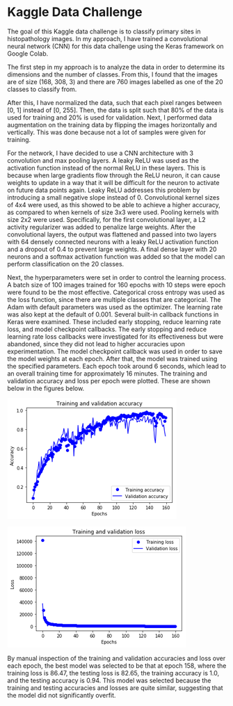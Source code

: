 # Kaggle Data Challenge

The goal of this Kaggle data challenge is to classify primary sites in histopathology images. In my approach, I have trained a convolutional neural network (CNN) for this data challenge using the Keras framework on Google Colab.

The first step in my approach is to analyze the data in order to determine its dimensions and the number of classes. From this, I found that the images are of size (168, 308, 3) and there are 760 images labelled as one of the 20 classes to classify from.

After this, I have normalized the data, such that each pixel ranges between [0, 1] instead of [0, 255]. Then, the data is split such that 80% of the data is used for training and 20% is used for validation. Next, I performed data augmentation on the training data by flipping the images horizontally and vertically. This was done because not a lot of samples were given for training.

For the network, I have decided to use a CNN architecture with 3 convolution and max pooling layers. A leaky ReLU was used as the activation function instead of the normal ReLU in these layers. This is because when large gradients flow through the ReLU neuron, it can cause weights to update in a way that it will be difficult for the neuron to activate on future data points again. Leaky ReLU addresses this problem by introducing a small negative slope instead of 0. Convolutional kernel sizes of 4x4 were used, as this showed to be able to achieve a higher accuracy, as compared to when kernels of size 3x3 were used. Pooling kernels with size 2x2 were used. Specifically, for the first convolutional layer, a L2 activity regularizer was added to penalize large weights. After the convolutional layers, the output was flattened and passed into two layers with 64 densely connected neurons with a leaky ReLU activation function and a dropout of 0.4 to prevent large weights. A final dense layer with 20 neurons and a softmax activation function was added so that the model can perform classification on the 20 classes.

Next, the hyperparameters were set in order to control the learning process. A batch size of 100 images trained for 160 epochs with 10 steps were epoch were found to be the most effective. Categorical cross entropy was used as the loss function, since there are multiple classes that are categorical. The Adam with default parameters was used as the optimizer. The learning rate was also kept at the default of 0.001.
Several built-in callback functions in Keras were examined. These included early stopping, reduce learning rate loss, and model checkpoint callbacks. The early stopping and reduce learning rate loss callbacks were investigated for its effectiveness but were abandoned, since they did not lead to higher accuracies upon experimentation. The model checkpoint callback was used in order to save the model weights at each epoch. After that, the model was trained using the specified parameters. Each epoch took around 6 seconds, which lead to an overall training time for approximately 16 minutes. The training and validation accuracy and loss per epoch were plotted. These are shown below in the figures below.

![Training and validation accuracy](accuracy.png)

![Training and validation loss](loss.png)

By manual inspection of the training and validation accuracies and loss over each epoch, the best model was selected to be that at epoch 158, where the training loss is 86.47, the testing loss is 82.65, the training accuracy is 1.0, and the testing accuracy is 0.94. This model was selected because the training and testing accuracies and losses are quite similar, suggesting that the model did not significantly overfit.
